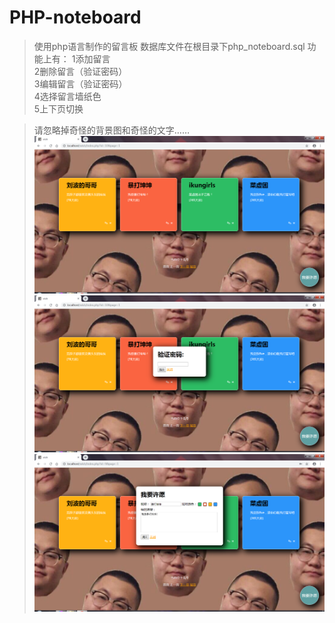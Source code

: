 # PHP-noteboard
>使用php语言制作的留言板
>数据库文件在根目录下php_noteboard.sql
功能上有：
  1添加留言  
  2删除留言（验证密码）  
  3编辑留言（验证密码）  
  4选择留言墙纸色  
  5上下页切换  

>请忽略掉奇怪的背景图和奇怪的文字……
![Image text](https://github.com/mcx3499/PHP-noteboard/blob/master/image/1.png)
![Image text](https://github.com/mcx3499/PHP-noteboard/blob/master/image/2.png)
![Image text](https://github.com/mcx3499/PHP-noteboard/blob/master/image/3.png)
